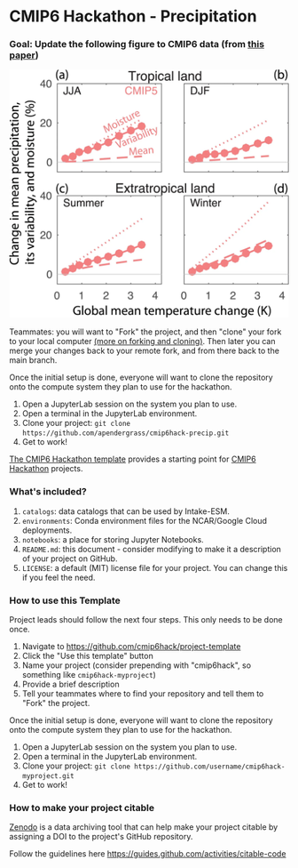 # CMIP6 Hackathon - Precipitation 

### Goal: Update the following figure to CMIP6 data (from [this paper](https://www.nature.com/articles/s41598-017-17966-y))

![alt text](./fig3.png)

Teammates: you will want to "Fork" the project, and then "clone" your fork to your local computer [(more on forking and cloning)](https://github.community/t5/Support-Protips/The-difference-between-forking-and-cloning-a-repository/ba-p/1372). Then later you can merge your changes back to your remote fork, and from there back to the main branch. 


Once the initial setup is done, everyone will want to clone the repository onto the compute system they plan to use for the hackathon.

1. Open a JupyterLab session on the system you plan to use.
1. Open a terminal in the JupyterLab environment.
1. Clone your project: `git clone https://github.com/apendergrass/cmip6hack-precip.git`
1. Get to work!




[The CMIP6 Hackathon template](https://github.com/cmip6hack/project-template) provides a starting point for [CMIP6 Hackathon](https://cmip6hack.github.io/#/) projects.

### What's included?

1. `catalogs`: data catalogs that can be used by Intake-ESM.
1. `environments`: Conda environment files for the NCAR/Google Cloud deployments.
1. `notebooks`: a place for storing Jupyter Notebooks.
1. `README.md`: this document - consider modifying to make it a description of your project on GitHub.
1. `LICENSE`: a default (MIT) license file for your project. You can change this if you feel the need.

### How to use this Template

Project leads should follow the next four steps. This only needs to be done once.

1. Navigate to https://github.com/cmip6hack/project-template
2. Click the "Use this template" button
3. Name your project (consider prepending with "cmip6hack", so something like `cmip6hack-myproject`)
4. Provide a brief description
5. Tell your teammates where to find your repository and tell them to "Fork" the project.

Once the initial setup is done, everyone will want to clone the repository onto the compute system they plan to use for the hackathon.

1. Open a JupyterLab session on the system you plan to use.
1. Open a terminal in the JupyterLab environment.
1. Clone your project: `git clone https://github.com/username/cmip6hack-myproject.git`
1. Get to work!


### How to make your project citable

[Zenodo](https://about.zenodo.org/) is a data archiving tool that can help make your project citable by assigning a DOI to the project's GitHub repository.

Follow the guidelines here https://guides.github.com/activities/citable-code

